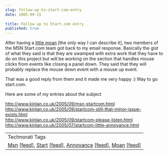 ```yaml
---
slug: follow-up-to-start-com-entry
date: 2005-09-15
 
title: Follow up to Start.com entry
published: true
---
```

After having a <a href="http://www.kinlan.co.uk/2005/09/startcom-still-that-minor-issue-exists.html">little moan</a> [the only way I can describe it], two members of the MSN Start.com team got back to my email response.  Basically the gist of what they said is that they are swamped with extra work that they have to do on this project but will be working on the section that handles mouse clicks from events like closing a panel down.  They said that they will probably replace the mouse down event with a mouse up event.<p />That was a good reply from them and it made me very happy :)  Way to go start.com.<p />Here are some of my entries about the subject<p />http://www.kinlan.co.uk/2005/09/msn-startcom.html<br /><a href="http://www.kinlan.co.uk/2005/09/startcom-still-that-minor-issue-exists.html">http://www.kinlan.co.uk/2005/09/startcom-still-that-minor-issue-exists.html</a><br /><a href="http://www.kinlan.co.uk/2005/09/startcom-please-listen.html">http://www.kinlan.co.uk/2005/09/startcom-please-listen.html</a><br /><a href="http://www.kinlan.co.uk/2005/07/startcom-little-annoyance.html">http://www.kinlan.co.uk/2005/07/startcom-little-annoyance.html</a><p /><table class="TechnoratiHead TagHeader">
<tr><td>Technorati Tags</td></tr>
<tr class="Technorati"><td> <a href="http://www.technorati.com/tag/Msn" class="Tag" rel="tag">Msn</a> <a href="http://feeds.technorati.com/feed/posts/tag/Msn" class="Tag">[feed]</a>, <a href="http://www.technorati.com/tag/Start" class="Tag" rel="tag">Start</a> <a href="http://feeds.technorati.com/feed/posts/tag/Start" class="Tag">[feed]</a>, <a href="http://www.technorati.com/tag/Annoyance" class="Tag" rel="tag">Annoyance</a> <a href="http://feeds.technorati.com/feed/posts/tag/Annoyance" class="Tag">[feed]</a>, <a href="http://www.technorati.com/tag/Moan" class="Tag" rel="tag">Moan</a> <a href="http://feeds.technorati.com/feed/posts/tag/Moan" class="Tag">[feed]</a>
</td></tr>
</table><div class="blogger-post-footer"><img class="posterous_download_image" src="https://blogger.googleusercontent.com/tracker/8109338-112682404951416753?l=www.kinlan.co.uk%2Findex.html" height="1" alt="" width="1" /></div>


